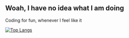 ## Woah, I have no idea what I am doing

Coding for fun, whenever I feel like it

[![Top Langs](https://github-readme-stats.vercel.app/api/top-langs/?username=Ariikitty&theme=omni)](https://github.com/anuraghazra/github-readme-stats)

<!--
**Ariikitty/Ariikitty** is a ✨ _special_ ✨ repository because its `README.md` (this file) appears on your GitHub profile.

Here are some ideas to get you started:

- 🔭 I’m currently working on ...
- 🌱 I’m currently learning ...
- 👯 I’m looking to collaborate on ...
- 🤔 I’m looking for help with ...
- 💬 Ask me about ...
- 📫 How to reach me: ...
- 😄 Pronouns: ...
- ⚡ Fun fact: ...
-->
